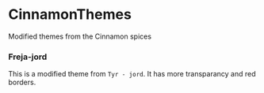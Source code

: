 # CinnamonThemes
Modified themes from the Cinnamon spices

### Freja-jord
This is a modified theme from `Tyr - jord`.
It has more transparancy and red borders.
